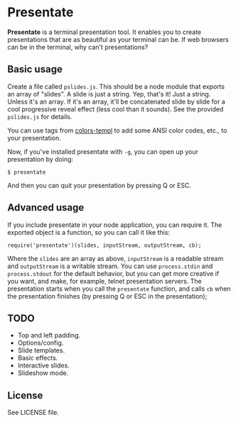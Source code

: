 # Presentate

**Presentate** is a terminal presentation tool. It enables you to create presentations that are as beautiful as your terminal can be. If web browsers can be in the terminal, why can't presentations?

## Basic usage

Create a file called `pslides.js`. This should be a node module that exports an array of "slides". A slide is just a string. Yep, that's it! Just a string. Unless it's an array. If it's an array, it'll be concatenated slide by slide for a cool progressive reveal effect (less cool than it sounds). See the provided `pslides.js` for details.

You can use tags from [colors-templ](https://github.com/rvagg/colors-tmpl) to add some ANSI color codes, etc., to your presentation.

Now, if you've installed presentate with `-g`, you can open up your presentation by doing:
```
$ presentate
``` 
And then you can quit your presentation by pressing Q or ESC.

## Advanced usage

If you include presentate in your node application, you can require it. The exported object is a function, so you can call it like this:
```
require('presentate')(slides, inputStream, outputStream, cb);
```
Where the `slides` are an array as above, `inputStream` is a readable stream and `outputStream` is a writable stream. You can use `process.stdin` and `process.stdout` for the default behavior, but you can get more creative if you want, and make, for example, telnet presentation servers. The presentation starts when you call the `presentate` function, and calls `cb` when the presentation finishes (by pressing Q or ESC in the presentation);
 
## TODO

* Top and left padding.
* Options/config. 
* Slide templates.
* Basic effects.
* Interactive slides.
* Slideshow mode.

## License

See LICENSE file.
